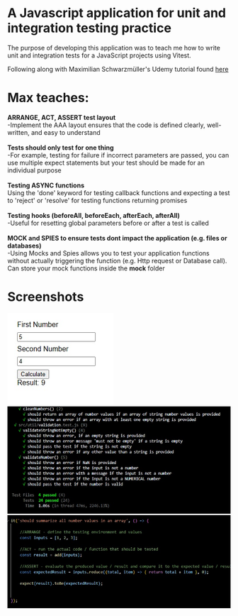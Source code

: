 # A Javascript application for unit and integration testing practice

The purpose of developing this application was to teach me how to write unit and integration tests for a JavaScript projects using Vitest.

Following along with Maximilian Schwarzmüller's Udemy tutorial found [here](https://www.udemy.com/course/javascript-unit-testing-the-practical-guide/)

# Max teaches:

**ARRANGE, ACT, ASSERT test layout**<br>
-Implement the AAA layout ensures that the code is defined clearly, well-written, and easy to understand<br><br>
**Tests should only test for one thing**<br>
-For example, testing for failure if incorrect parameters are passed, you can use multiple expect statements but your test should be made for an individual purpose<br><br>
**Testing ASYNC functions**<br>
Using the 'done' keyword for testing callback functions and expecting a test to 'reject' or 'resolve' for testing functions returning promises<br><br>
**Testing hooks (beforeAll, beforeEach, afterEach, afterAll)**<br>
-Useful for resetting global parameters before or after a test is called<br><br>
**MOCK and SPIES to ensure tests dont impact the application (e.g. files or databases)**<br>
-Using Mocks and Spies allows you to test your application functions without actually triggering the function (e.g. Http request or Database call). Can store your mock functions inside the __mock__ folder

# Screenshots 

![alt text](https://github.com/dmackeyward/testing-course/blob/development/screenshots/1.jpg?raw=true)
![alt text](https://github.com/dmackeyward/testing-course/blob/development/screenshots/2.jpg?raw=true)
![alt text](https://github.com/dmackeyward/testing-course/blob/development/screenshots/3.jpg?raw=true)


